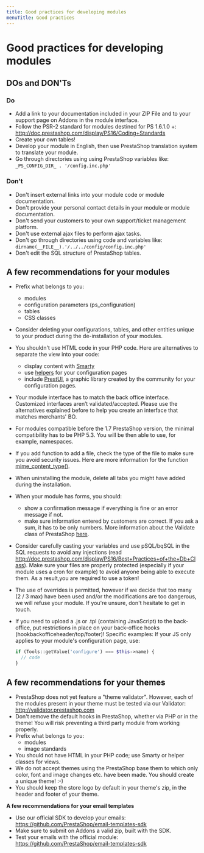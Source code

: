 ```yaml
---
title: Good practices for developing modules
menuTitle: Good practices
---
```


# Good practices for developing modules

## DOs and DON'Ts

### Do

- Add a link to your documentation included in your ZIP File and to your support page on Addons in the module interface.
- Follow the PSR-2 standard for modules destined for PS 1.6.1.0 +: http://doc.prestashop.com/display/PS16/Coding+Standards
- Create your own tables!
- Develop your module in English, then use PrestaShop translation system to translate your module.
- Go through directories using using PrestaShop variables like: `_PS_CONFIG_DIR_ . '/config.inc.php'`

### Don't

- Don't insert external links into your module code or module documentation.
- Don't provide your personal contact details in your module or module documentation.
- Don't send your customers to your own support/ticket management platform.
- Don't use external ajax files to perform ajax tasks.
- Don't go through directories using code and variables like: `dirname(__FILE__).'/../../config/config.inc.php'`
- Don't edit the SQL structure of PrestaShop tables.

## A few recommendations for your modules

- Prefix what belongs to you:
  - modules
  - configuration parameters (ps_configuration)
  - tables
  - CSS classes
  
- Consider deleting your configurations, tables, and other entities unique to your product during the de-installation of your modules.

- You shouldn't use HTML code in your PHP code. Here are alternatives to separate the view into your code:
  - display content with [Smarty](http://doc.prestashop.com/display/PS16/Displaying+content+on+the+front+office)
  - use [helpers](http://doc.prestashop.com/display/PS16/Adding+a+configuration+page) for your configuration pages
  - include [PrestUI](https://github.com/Scritik/prestui), a graphic library created by the community for your configuration pages.

- Your module interface has to match the back office interface. Customized interfaces aren’t validated/accepted. Please use the alternatives explained before to help you create an interface that matches merchants' BO.

- For modules compatible before the 1.7 PrestaShop version, the minimal compatibility has to be PHP 5.3. You will be then able to use, for example, namespaces.

- If you add function to add a file, check the type of the file to make sure you avoid security issues. Here are more information for the function [mime_content_type()](http://php.net/manual/en/function.mime-content-type.php).

- When uninstalling the module, delete all tabs you might have added during the installation.

- When your module has forms, you should:
  - show a confirmation message if everything is fine or an error message if not.
  - make sure information entered by customers are correct. If you ask a sum, it has to be only numbers. More information about the Validate class of PrestaShop [here](https://github.com/PrestaShop/PrestaShop/blob/develop/classes/Validate.php).

- Consider carefully casting your variables and use pSQL/bqSQL in the SQL requests to avoid any injections (read http://doc.prestashop.com/display/PS16/Best+Practices+of+the+Db+Class). Make sure your files are properly protected (especially if your module uses a cron for example) to avoid anyone being able to execute them. As a result,you are required to use a token!

- The use of overrides is permitted, however if we decide that too many (2 / 3 max) have been used and/or the modifications are too dangerous, we will refuse your module. If you're unsure, don't hesitate to get in touch.

- If you need to upload a .js or .tpl (containing JavaScript) to the back-office, put restrictions in place on your back-office hooks (hookbackofficeheader/top/footer)! Specific examples: If your JS only applies to your module's configuration page, use:  
  
  ```php
  if (Tools::getValue('configure') === $this->name) {
    // code
  }
  ```

## A few recommendations for your themes

- PrestaShop does not yet feature a "theme validator". However, each of the modules present in your theme must be tested via our Validator: http://validator.prestashop.com
- Don't remove the default hooks in PrestaShop, whether via PHP or in the theme! You will risk preventing a third party module from working properly.
- Prefix what belongs to you:
  - modules
  - image standards
- You should not have HTML in your PHP code; use Smarty or helper classes for views.
- We do not accept themes using the PrestaShop base them to which only color, font and image changes etc. have been made. You should create a unique theme!  :-)
- You should keep the store logo by default in your theme's zip, in the header and footer of your theme.

**A few recommendations for your email templates**

- Use our official SDK to develop your emails: https://github.com/PrestaShop/email-templates-sdk
- Make sure to submit on Addons a valid zip, built with the SDK.
- Test your emails with the official module: https://github.com/PrestaShop/email-templates-sdk
